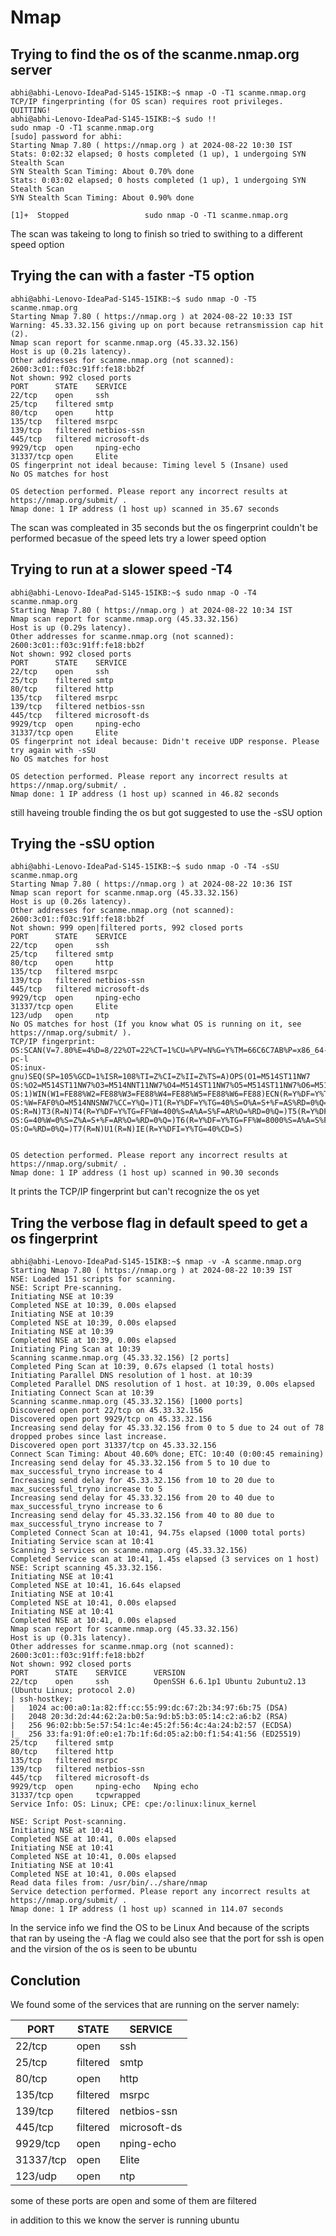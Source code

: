 # Nmap

## Trying to find the os of the scanme.nmap.org server
```terminal
abhi@abhi-Lenovo-IdeaPad-S145-15IKB:~$ nmap -O -T1 scanme.nmap.org
TCP/IP fingerprinting (for OS scan) requires root privileges.
QUITTING!
abhi@abhi-Lenovo-IdeaPad-S145-15IKB:~$ sudo !!
sudo nmap -O -T1 scanme.nmap.org
[sudo] password for abhi:            
Starting Nmap 7.80 ( https://nmap.org ) at 2024-08-22 10:30 IST
Stats: 0:02:32 elapsed; 0 hosts completed (1 up), 1 undergoing SYN Stealth Scan
SYN Stealth Scan Timing: About 0.70% done
Stats: 0:03:02 elapsed; 0 hosts completed (1 up), 1 undergoing SYN Stealth Scan
SYN Stealth Scan Timing: About 0.90% done

[1]+  Stopped                 sudo nmap -O -T1 scanme.nmap.org
```
The scan was takeing to long to finish so tried to swithing to a different speed option

## Trying the can with a faster -T5 option
```terminal
abhi@abhi-Lenovo-IdeaPad-S145-15IKB:~$ sudo nmap -O -T5 scanme.nmap.org
Starting Nmap 7.80 ( https://nmap.org ) at 2024-08-22 10:33 IST
Warning: 45.33.32.156 giving up on port because retransmission cap hit (2).
Nmap scan report for scanme.nmap.org (45.33.32.156)
Host is up (0.21s latency).
Other addresses for scanme.nmap.org (not scanned): 2600:3c01::f03c:91ff:fe18:bb2f
Not shown: 992 closed ports
PORT      STATE    SERVICE
22/tcp    open     ssh
25/tcp    filtered smtp
80/tcp    open     http
135/tcp   filtered msrpc
139/tcp   filtered netbios-ssn
445/tcp   filtered microsoft-ds
9929/tcp  open     nping-echo
31337/tcp open     Elite
OS fingerprint not ideal because: Timing level 5 (Insane) used
No OS matches for host

OS detection performed. Please report any incorrect results at https://nmap.org/submit/ .
Nmap done: 1 IP address (1 host up) scanned in 35.67 seconds
```
The scan was compleated in  35 seconds but the os fingerprint couldn't be performed becasue of the speed lets try a lower speed option

## Trying to run at a slower speed -T4
```terminal
abhi@abhi-Lenovo-IdeaPad-S145-15IKB:~$ sudo nmap -O -T4 scanme.nmap.org
Starting Nmap 7.80 ( https://nmap.org ) at 2024-08-22 10:34 IST
Nmap scan report for scanme.nmap.org (45.33.32.156)
Host is up (0.29s latency).
Other addresses for scanme.nmap.org (not scanned): 2600:3c01::f03c:91ff:fe18:bb2f
Not shown: 992 closed ports
PORT      STATE    SERVICE
22/tcp    open     ssh
25/tcp    filtered smtp
80/tcp    filtered http
135/tcp   filtered msrpc
139/tcp   filtered netbios-ssn
445/tcp   filtered microsoft-ds
9929/tcp  open     nping-echo
31337/tcp open     Elite
OS fingerprint not ideal because: Didn't receive UDP response. Please try again with -sSU
No OS matches for host

OS detection performed. Please report any incorrect results at https://nmap.org/submit/ .
Nmap done: 1 IP address (1 host up) scanned in 46.82 seconds
```
still haveing trouble finding the os but got suggested to use the -sSU option
## Trying the -sSU option
```terminal
abhi@abhi-Lenovo-IdeaPad-S145-15IKB:~$ sudo nmap -O -T4 -sSU scanme.nmap.org
Starting Nmap 7.80 ( https://nmap.org ) at 2024-08-22 10:36 IST
Nmap scan report for scanme.nmap.org (45.33.32.156)
Host is up (0.26s latency).
Other addresses for scanme.nmap.org (not scanned): 2600:3c01::f03c:91ff:fe18:bb2f
Not shown: 999 open|filtered ports, 992 closed ports
PORT      STATE    SERVICE
22/tcp    open     ssh
25/tcp    filtered smtp
80/tcp    open     http
135/tcp   filtered msrpc
139/tcp   filtered netbios-ssn
445/tcp   filtered microsoft-ds
9929/tcp  open     nping-echo
31337/tcp open     Elite
123/udp   open     ntp
No OS matches for host (If you know what OS is running on it, see https://nmap.org/submit/ ).
TCP/IP fingerprint:
OS:SCAN(V=7.80%E=4%D=8/22%OT=22%CT=1%CU=%PV=N%G=Y%TM=66C6C7AB%P=x86_64-pc-l
OS:inux-gnu)SEQ(SP=105%GCD=1%ISR=108%TI=Z%CI=Z%II=Z%TS=A)OPS(O1=M514ST11NW7
OS:%O2=M514ST11NW7%O3=M514NNT11NW7%O4=M514ST11NW7%O5=M514ST11NW7%O6=M514ST1
OS:1)WIN(W1=FE88%W2=FE88%W3=FE88%W4=FE88%W5=FE88%W6=FE88)ECN(R=Y%DF=Y%TG=40
OS:%W=FAF0%O=M514NNSNW7%CC=Y%Q=)T1(R=Y%DF=Y%TG=40%S=O%A=S+%F=AS%RD=0%Q=)T2(
OS:R=N)T3(R=N)T4(R=Y%DF=Y%TG=FF%W=400%S=A%A=S%F=AR%O=%RD=0%Q=)T5(R=Y%DF=Y%T
OS:G=40%W=0%S=Z%A=S+%F=AR%O=%RD=0%Q=)T6(R=Y%DF=Y%TG=FF%W=8000%S=A%A=S%F=AR%
OS:O=%RD=0%Q=)T7(R=N)U1(R=N)IE(R=Y%DFI=Y%TG=40%CD=S)


OS detection performed. Please report any incorrect results at https://nmap.org/submit/ .
Nmap done: 1 IP address (1 host up) scanned in 90.30 seconds
```
It prints the TCP/IP fingerprint but can't recognize the os yet
## Tring the verbose flag in default speed to get a os fingerprint
```terminal
abhi@abhi-Lenovo-IdeaPad-S145-15IKB:~$ nmap -v -A scanme.nmap.org
Starting Nmap 7.80 ( https://nmap.org ) at 2024-08-22 10:39 IST
NSE: Loaded 151 scripts for scanning.
NSE: Script Pre-scanning.
Initiating NSE at 10:39
Completed NSE at 10:39, 0.00s elapsed
Initiating NSE at 10:39
Completed NSE at 10:39, 0.00s elapsed
Initiating NSE at 10:39
Completed NSE at 10:39, 0.00s elapsed
Initiating Ping Scan at 10:39
Scanning scanme.nmap.org (45.33.32.156) [2 ports]
Completed Ping Scan at 10:39, 0.67s elapsed (1 total hosts)
Initiating Parallel DNS resolution of 1 host. at 10:39
Completed Parallel DNS resolution of 1 host. at 10:39, 0.00s elapsed
Initiating Connect Scan at 10:39
Scanning scanme.nmap.org (45.33.32.156) [1000 ports]
Discovered open port 22/tcp on 45.33.32.156
Discovered open port 9929/tcp on 45.33.32.156
Increasing send delay for 45.33.32.156 from 0 to 5 due to 24 out of 78 dropped probes since last increase.
Discovered open port 31337/tcp on 45.33.32.156
Connect Scan Timing: About 40.60% done; ETC: 10:40 (0:00:45 remaining)
Increasing send delay for 45.33.32.156 from 5 to 10 due to max_successful_tryno increase to 4
Increasing send delay for 45.33.32.156 from 10 to 20 due to max_successful_tryno increase to 5
Increasing send delay for 45.33.32.156 from 20 to 40 due to max_successful_tryno increase to 6
Increasing send delay for 45.33.32.156 from 40 to 80 due to max_successful_tryno increase to 7
Completed Connect Scan at 10:41, 94.75s elapsed (1000 total ports)
Initiating Service scan at 10:41
Scanning 3 services on scanme.nmap.org (45.33.32.156)
Completed Service scan at 10:41, 1.45s elapsed (3 services on 1 host)
NSE: Script scanning 45.33.32.156.
Initiating NSE at 10:41
Completed NSE at 10:41, 16.64s elapsed
Initiating NSE at 10:41
Completed NSE at 10:41, 0.00s elapsed
Initiating NSE at 10:41
Completed NSE at 10:41, 0.00s elapsed
Nmap scan report for scanme.nmap.org (45.33.32.156)
Host is up (0.31s latency).
Other addresses for scanme.nmap.org (not scanned): 2600:3c01::f03c:91ff:fe18:bb2f
Not shown: 992 closed ports
PORT      STATE    SERVICE      VERSION
22/tcp    open     ssh          OpenSSH 6.6.1p1 Ubuntu 2ubuntu2.13 (Ubuntu Linux; protocol 2.0)
| ssh-hostkey: 
|   1024 ac:00:a0:1a:82:ff:cc:55:99:dc:67:2b:34:97:6b:75 (DSA)
|   2048 20:3d:2d:44:62:2a:b0:5a:9d:b5:b3:05:14:c2:a6:b2 (RSA)
|   256 96:02:bb:5e:57:54:1c:4e:45:2f:56:4c:4a:24:b2:57 (ECDSA)
|_  256 33:fa:91:0f:e0:e1:7b:1f:6d:05:a2:b0:f1:54:41:56 (ED25519)
25/tcp    filtered smtp
80/tcp    filtered http
135/tcp   filtered msrpc
139/tcp   filtered netbios-ssn
445/tcp   filtered microsoft-ds
9929/tcp  open     nping-echo   Nping echo
31337/tcp open     tcpwrapped
Service Info: OS: Linux; CPE: cpe:/o:linux:linux_kernel

NSE: Script Post-scanning.
Initiating NSE at 10:41
Completed NSE at 10:41, 0.00s elapsed
Initiating NSE at 10:41
Completed NSE at 10:41, 0.00s elapsed
Initiating NSE at 10:41
Completed NSE at 10:41, 0.00s elapsed
Read data files from: /usr/bin/../share/nmap
Service detection performed. Please report any incorrect results at https://nmap.org/submit/ .
Nmap done: 1 IP address (1 host up) scanned in 114.07 seconds 
```
In the service info we find the OS to be Linux
And because of the scripts that ran by useing the -A flag we could also see that the port for ssh is open and the virsion of the os is seen to be ubuntu 

## Conclution

We found some of the services that are running on the server namely:

|PORT         |STATE        |SERVICE      |
|-------------|-------------|-------------|
|22/tcp       |open         |ssh          |
|25/tcp    |filtered |smtp|
|80/tcp    |open     |http|
|135/tcp   |filtered |msrpc|
|139/tcp   |filtered |netbios-ssn|
|445/tcp   |filtered |microsoft-ds|
|9929/tcp  |open     |nping-echo|
|31337/tcp |open     |Elite|
|123/udp   |open     |ntp|

some of these ports are open and some of them are filtered

in addition to this we know the server is running ubuntu